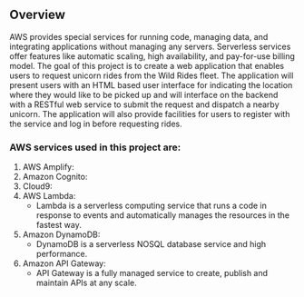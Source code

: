 ## Overview

AWS provides special services for running code, managing data, and integrating applications without managing any servers. Serverless services offer features like automatic scaling, high availability, and pay-for-use billing model. 
The goal of this project is to create a web application that enables users to request unicorn rides from the Wild Rides fleet. The application will present users with an HTML based user interface for indicating the location where they would like to be picked up and will interface on the backend with a RESTful web service to submit the request and dispatch a nearby unicorn. The application will also provide facilities for users to register with the service and log in before requesting rides.

### AWS services used in this project are:

1. AWS Amplify:
2. Amazon Cognito:
3. Cloud9:
4. AWS Lambda:
    *	Lambda is a serverless computing service that runs a code in response to events and automatically manages the resources in the fastest way.
5.	Amazon DynamoDB:
    *	DynamoDB is a serverless NOSQL database service and high performance.
6.	Amazon API Gateway:
    *	API Gateway is a fully managed service to create, publish and maintain APIs at any scale.
